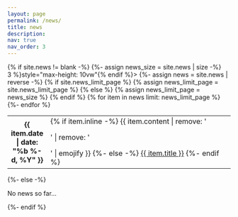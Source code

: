 ```yaml
---
layout: page
permalink: /news/
title: news
description:
nav: true
nav_order: 3
---
```


<div class="news">
	{% if site.news != blank -%} 
		{%- assign news_size = site.news | size -%}
		<div class="table-responsive" {% if site.news_scrollable and news_size > 3 %}style="max-height: 10vw"{% endif %}>
			<table class="table table-sm table-borderless">
			{%- assign news = site.news | reverse -%}
			{% if site.news_limit_page %}
			{% assign news_limit_page = site.news_limit_page %}
			{% else %}
			{% assign news_limit_page = news_size %}
			{% endif %}
			{% for item in news limit: news_limit_page %} 
			<tr>
				<th scope="row" width="11%">{{ item.date | date: "%b %-d, %Y" }}</th>
				<td>
				{% if item.inline -%} 
				{{ item.content | remove: '<p>' | remove: '</p>' | emojify }}
				{%- else -%} 
				<a class="news-title" href="{{ item.url | relative_url }}">{{ item.title }}</a>
				{%- endif %} 
				</td>
			</tr>
			{%- endfor %} 
			</table>
		</div>
	{%- else -%} 
		<p>No news so far...</p>
	{%- endif %} 
</div>